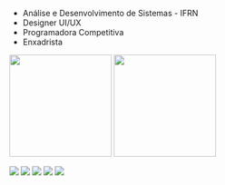 * Análise e Desenvolvimento de Sistemas - IFRN
* Designer UI/UX
* Programadora Competitiva
* Enxadrista

<p align="left">
  <img height = "180em" src="https://github-readme-stats.vercel.app/api/top-langs/?username=radmilags&langs_count=20&layout=compact&theme=aura&locale=pt-br" />  
  <img height = "180em" src="https://github-readme-stats.vercel.app/api?username=radmilags&show_icons=true&theme=aura&count_private=true&count_private=true&include_all_commits=true&locale=pt-br"/> 
</p>

![](http://github-profile-summary-cards.vercel.app/api/cards/profile-details?username=radmilags&theme=aura)
![](http://github-profile-summary-cards.vercel.app/api/cards/repos-per-language?username=radmilags&theme=aura)
![](http://github-profile-summary-cards.vercel.app/api/cards/most-commit-language?username=radmilags&theme=aura)
![](http://github-profile-summary-cards.vercel.app/api/cards/stats?username=radmilags&theme=aura)
![](http://github-profile-summary-cards.vercel.app/api/cards/productive-time?username=radmilags&theme=aura&utcOffset=8)
<!--
<div align="center">
  <br><p align="center"><b>Quantidade de visitantes</b></p>  
  <p align="center"><img align="center" src="https://profile-counter.glitch.me/{radmilags}/count.svg" /></p> 
  <br>
</div> -->


